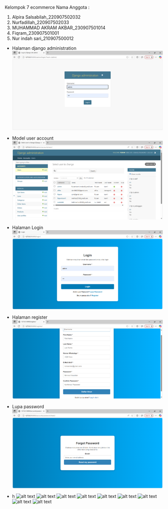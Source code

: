 Kelompok 7 ecommerce
Nama Anggota :
1. Alpira Salsabilah_220907502032
2. Nurfadillah_220907502033
3. ⁠MUHAMMAD AKRAM AKBAR_230907501014
4. Fiqram_230907501001
5. ⁠Nur indah sari_210907500012

- Halaman django administration
![alt text](https://github.com/fiqram-cell/projekkel7/blob/main/SS%20TAMPILAN%20ECOM/Screenshot%202024-11-30%20161156.png?raw=true)

- Model user account
![alt text](https://github.com/fiqram-cell/projekkel7/blob/main/SS%20TAMPILAN%20ECOM/Screenshot%202024-11-30%20134508.png?raw=true)

- Halaman Login
![alt text](https://github.com/fiqram-cell/projekkel7/blob/main/SS%20TAMPILAN%20ECOM/Screenshot%202024-11-30%20130840.png?raw=true)

- Halaman register
![alt text](https://github.com/fiqram-cell/projekkel7/blob/main/SS%20TAMPILAN%20ECOM/Screenshot%202024-11-30%20132719.png?raw=true)

- Lupa password
![alt text](https://github.com/fiqram-cell/projekkel7/blob/main/SS%20TAMPILAN%20ECOM/Screenshot%202024-11-30%20132738.png?raw=true)

- h
![alt text](?raw=true)
![alt text](?raw=true)
![alt text](?raw=true)
![alt text](?raw=true)
![alt text](?raw=true)
![alt text](?raw=true)
![alt text](?raw=true)
![alt text](?raw=true)
![alt text](?raw=true)
